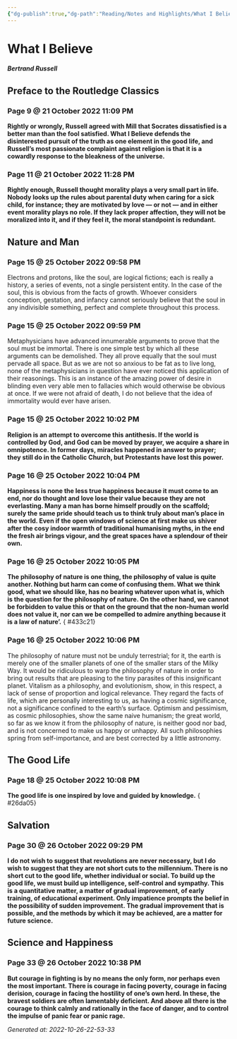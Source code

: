 ```yaml
---
{"dg-publish":true,"dg-path":"Reading/Notes and Highlights/What I Believe.md","permalink":"/reading/notes-and-highlights/what-i-believe/","title":"Notes from What I Believe","tags":["philosophy","modern","western","reading-notes-old"]}
---
```



# What I Believe
##### Bertrand Russell

## Preface to the Routledge Classics
### Page 9 @ 21 October 2022 11:09 PM
**Rightly or wrongly, Russell agreed with Mill that Socrates dissatisfied is a better man than the fool satisfied. What I Believe defends the disinterested pursuit of the truth as one element in the good life, and Russell’s most passionate complaint against religion is that it is a cowardly response to the bleakness of the universe.**

### Page 11 @ 21 October 2022 11:28 PM
**Rightly enough, Russell thought morality plays a very small part in life. Nobody looks up the rules about parental duty when caring for a sick child, for instance; they are motivated by love — or not — and in either event morality plays no role. If they lack proper affection, they will not be moralized into it, and if they feel it, the moral standpoint is redundant.**

## Nature and Man
### Page 15 @ 25 October 2022 09:58 PM
Electrons and protons, like the soul, are logical fictions; each is really a history, a series of events, not a single persistent entity. In the case of the soul, this is obvious from the facts of growth. Whoever considers conception, gestation, and infancy cannot seriously believe that the soul in any indivisible something, perfect and complete throughout this process.

### Page 15 @ 25 October 2022 09:59 PM
Metaphysicians have advanced innumerable arguments to prove that the soul must be immortal. There is one simple test by which all these arguments can be demolished. They all prove equally that the soul must pervade all space. But as we are not so anxious to be fat as to live long, none of the metaphysicians in question have ever noticed this application of their reasonings. This is an instance of the amazing power of desire in blinding even very able men to fallacies which would otherwise be obvious at once. If we were not afraid of death, I do not believe that the idea of immortality would ever have arisen.

### Page 15 @ 25 October 2022 10:02 PM
**Religion is an attempt to overcome this antithesis. If the world is controlled by God, and God can be moved by prayer, we acquire a share in omnipotence. In former days, miracles happened in answer to prayer; they still do in the Catholic Church, but Protestants have lost this power.**

### Page 16 @ 25 October 2022 10:04 PM
**Happiness is none the less true happiness because it must come to an end, nor do thought and love lose their value because they are not everlasting. Many a man has borne himself proudly on the scaffold; surely the same pride should teach us to think truly about man’s place in the world. Even if the open windows of science at first make us shiver after the cosy indoor warmth of traditional humanising myths, in the end the fresh air brings vigour, and the great spaces have a splendour of their own.**

### Page 16 @ 25 October 2022 10:05 PM
**The philosophy of nature is one thing, the philosophy of value is quite another. Nothing but harm can come of confusing them. What we think good, what we should like, has no bearing whatever upon what is, which is the question for the philosophy of nature. On the other hand, we cannot be forbidden to value this or that on the ground that the non-human world does not value it, nor can we be compelled to admire anything because it is a law of nature’.**
{ #433c21}


### Page 16 @ 25 October 2022 10:06 PM
The philosophy of nature must not be unduly terrestrial; for it, the earth is merely one of the smaller planets of one of the smaller stars of the Milky Way. It would be ridiculous to warp the philosophy of nature in order to bring out results that are pleasing to the tiny parasites of this insignificant planet. Vitalism as a philosophy, and evolutionism, show, in this respect, a lack of sense of proportion and logical relevance. They regard the facts of life, which are personally interesting to us, as having a cosmic significance, not a significance confined to the earth’s surface. Optimism and pessimism, as cosmic philosophies, show the same naive humanism; the great world, so far as we know it from the philosophy of nature, is neither good nor bad, and is not concerned to make us happy or unhappy. All such philosophies spring from self-importance, and are best corrected by a little astronomy.

## The Good Life
### Page 18 @ 25 October 2022 10:08 PM
**The good life is one inspired by love and guided by knowledge.**
{ #26da05}


## Salvation
### Page 30 @ 26 October 2022 09:29 PM
**I do not wish to suggest that revolutions are never necessary, but I do wish to suggest that they are not short cuts to the millennium. There is no short cut to the good life, whether individual or social. To build up the good life, we must build up intelligence, self-control and sympathy. This is a quantitative matter, a matter of gradual improvement, of early training, of educational experiment. Only impatience prompts the belief in the possibility of sudden improvement. The gradual improvement that is possible, and the methods by which it may be achieved, are a matter for future science.**

## Science and Happiness
### Page 33 @ 26 October 2022 10:38 PM
**But courage in fighting is by no means the only form, nor perhaps even the most important. There is courage in facing poverty, courage in facing derision, courage in facing the hostility of one’s own herd. In these, the bravest soldiers are often lamentably deficient. And above all there is the courage to think calmly and rationally in the face of danger, and to control the impulse of panic fear or panic rage.**



_Generated at: 2022-10-26-22-53-33_